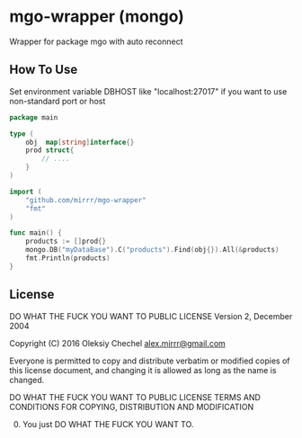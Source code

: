 # mgo-wrapper (mongo)
Wrapper for package mgo with auto reconnect

## How To Use
Set environment variable DBHOST like "localhost:27017" if you want to use non-standard port or host

```go
package main

type (
    obj  map[string]interface{}
    prod struct{
        // ....
    }
)

import (
    "github.com/mirrr/mgo-wrapper"
    "fmt"
)

func main() {
    products := []prod{}
    mongo.DB("myDataBase").C("products").Find(obj{}).All(&products)
    fmt.Println(products)
}
```

## License
DO WHAT THE FUCK YOU WANT TO PUBLIC LICENSE
Version 2, December 2004

Copyright (C) 2016 Oleksiy Chechel <alex.mirrr@gmail.com>

Everyone is permitted to copy and distribute verbatim or modified
copies of this license document, and changing it is allowed as long
as the name is changed.

DO WHAT THE FUCK YOU WANT TO PUBLIC LICENSE
TERMS AND CONDITIONS FOR COPYING, DISTRIBUTION AND MODIFICATION

 0. You just DO WHAT THE FUCK YOU WANT TO.

